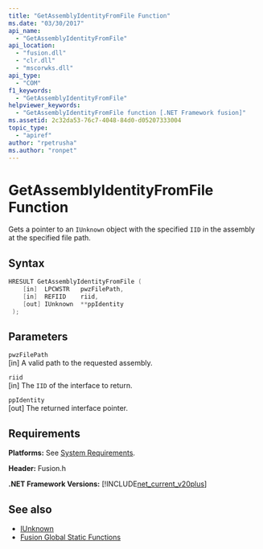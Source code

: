 ```yaml
---
title: "GetAssemblyIdentityFromFile Function"
ms.date: "03/30/2017"
api_name: 
  - "GetAssemblyIdentityFromFile"
api_location: 
  - "fusion.dll"
  - "clr.dll"
  - "mscorwks.dll"
api_type: 
  - "COM"
f1_keywords: 
  - "GetAssemblyIdentityFromFile"
helpviewer_keywords: 
  - "GetAssemblyIdentityFromFile function [.NET Framework fusion]"
ms.assetid: 2c32da53-76c7-4048-84d0-d05207333004
topic_type: 
  - "apiref"
author: "rpetrusha"
ms.author: "ronpet"
---
```

# GetAssemblyIdentityFromFile Function
Gets a pointer to an `IUnknown` object with the specified `IID` in the assembly at the specified file path.  
  
## Syntax  
  
```cpp  
HRESULT GetAssemblyIdentityFromFile (  
    [in]  LPCWSTR   pwzFilePath,  
    [in]  REFIID    riid,  
    [out] IUnknown  **ppIdentity  
 );  
```  
  
## Parameters  
 `pwzFilePath`  
 [in] A valid path to the requested assembly.  
  
 `riid`  
 [in] The `IID` of the interface to return.  
  
 `ppIdentity`  
 [out] The returned interface pointer.  
  
## Requirements  
 **Platforms:** See [System Requirements](../../../../docs/framework/get-started/system-requirements.md).  
  
 **Header:** Fusion.h  
  
 **.NET Framework Versions:** [!INCLUDE[net_current_v20plus](../../../../includes/net-current-v20plus-md.md)]  
  
## See also

- [IUnknown](/cpp/atl/iunknown)
- [Fusion Global Static Functions](../../../../docs/framework/unmanaged-api/fusion/fusion-global-static-functions.md)

